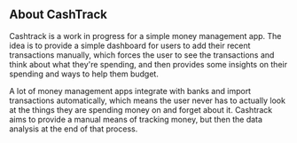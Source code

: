## About CashTrack

Cashtrack is a work in progress for a simple money management app. The idea is to provide a simple dashboard for users to add their recent transactions manually, which forces the user to see the transactions and think about what they're spending, and then provides some insights on their spending and ways to help them budget.

A lot of money management apps integrate with banks and import transactions automatically, which means the user never has to actually look at the things they are spending money on and forget about it. Cashtrack aims to provide a manual means of tracking money, but then the data analysis at the end of that process.
